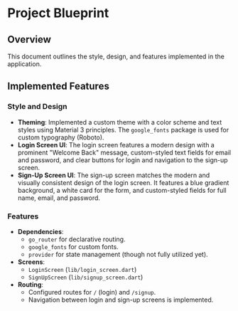 
# Project Blueprint

## Overview

This document outlines the style, design, and features implemented in the application.

## Implemented Features

### Style and Design
- **Theming**: Implemented a custom theme with a color scheme and text styles using Material 3 principles. The `google_fonts` package is used for custom typography (Roboto).
- **Login Screen UI**: The login screen features a modern design with a prominent "Welcome Back" message, custom-styled text fields for email and password, and clear buttons for login and navigation to the sign-up screen.
- **Sign-Up Screen UI**: The sign-up screen matches the modern and visually consistent design of the login screen. It features a blue gradient background, a white card for the form, and custom-styled fields for full name, email, and password.

### Features
- **Dependencies**:
    - `go_router` for declarative routing.
    - `google_fonts` for custom fonts.
    - `provider` for state management (though not fully utilized yet).
- **Screens**:
    - `LoginScreen` (`lib/login_screen.dart`)
    - `SignUpScreen` (`lib/signup_screen.dart`)
- **Routing**:
    - Configured routes for `/` (login) and `/signup`.
    - Navigation between login and sign-up screens is implemented.
